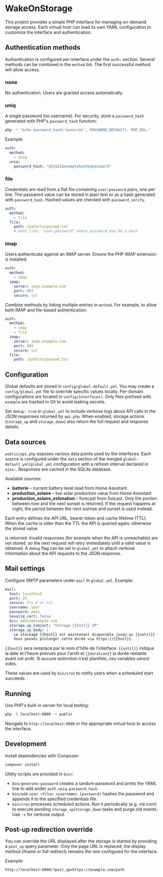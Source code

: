 # WakeOnStorage

This project provides a simple PHP interface for managing on-demand storage
access. Each virtual host can load its own YAML configuration to customize the
interface and authentication.

## Authentication methods

Authentication is configured per-interface under the `auth:` section. Several
methods can be combined in the `method` list. The first successful method will
allow access.

### none
No authentication. Users are granted access automatically.

### uniq
A single password (no username). For security, store a `password_hash` generated
with PHP's `password_hash` function:

```bash
php -r "echo password_hash('mysecret', PASSWORD_DEFAULT), PHP_EOL;"
```

Example:

```yaml
auth:
  method:
    - uniq
  uniq:
    password_hash: "$2y$12$examplehashedpassword"
```

### file
Credentials are read from a flat file containing `user:password` pairs, one per
line. The password value can be stored in plain text or as a hash generated with
`password_hash`. Hashed values are checked with `password_verify`.

```yaml
auth:
  method:
    - file
  file:
    path: /path/to/passwd.txt
    # each line: "user:password" where password may be a hash
```

### imap
Users authenticate against an IMAP server. Ensure the PHP IMAP extension is
installed.

```yaml
auth:
  method:
    - imap
  imap:
    server: imap.example.com
    port: 993
    secure: ssl
```

Combine methods by listing multiple entries in `method`. For example, to allow
both IMAP and file-based authentication:

```yaml
auth:
  method:
    - imap
    - file
  imap:
    server: imap.example.com
    port: 993
    secure: ssl
  file:
    path: /path/to/passwd.txt
```

## Configuration
Global defaults are stored in `config/global-default.yml`. You may create a
`config/global.yml` file to override specific values locally. Per-domain
configurations are located in `config/interfaces/`. Only files prefixed with
`example` are tracked in Git to avoid leaking secrets.

Set `debug: true` in `global.yml` to include verbose logs about API calls in the
JSON responses returned by `api.php`. When enabled, storage actions (`storage_up`
and `storage_down`) also return the full request and response details.

## Data sources

`public/api.php` exposes various data points used by the interfaces. Each source
is configured under the `data` section of the merged `global-default.yml`/`global.yml`
configuration with a refresh
interval declared in `ajax:`. Responses are cached in the SQLite database.

Available sources:

- **batterie** – current battery level read from Home&nbsp;Assistant.
- **production_solaire** – live solar production value from Home&nbsp;Assistant.
- **production_solaire_estimation** – forecast from Solcast. Only the portion
  between now and the next sunset is returned. If the request happens at night,
  the period between the next sunrise and sunset is used instead.

Each entry defines the API URL, bearer token and cache lifetime (TTL). When the
cache is older than the TTL the API is queried again; otherwise the stored value

is returned. Invalid responses (for example when the API is unreachable) are not
stored, so the next request will retry immediately until a valid value is
obtained. A `debug` flag can be set in `global.yml` to attach verbose
information about the API requests to the JSON response.

## Mail settings
Configure SMTP parameters under `mail` in `global.yml`.
Example:

```yaml
mail:
  host: localhost
  port: 25
  secure: tls # or ssl
  username: user
  password: pass
  novalid_cert: false
  bcc: admin@example.com
  storage_up_subject: "Storage {{host}} UP"
  storage_up_body: |
    Le stockage {{host}} est maintenant disponible jusqu'au {{until}} ({{duration}}).
    Vous pouvez prolonger cette durée via https://{{host}}.
```

`{{host}}` sera remplacé par le nom d'hôte de l'interface. `{{until}}` indique la
date et l'heure prévues pour l'arrêt et `{{duration}}` la durée restante avant
cet arrêt. Si aucune extinction n'est planifiée, ces variables seront vides.

These values are used by `bin/cron` to notify users when a scheduled start succeeds.

## Running
Use PHP's built-in server for local testing:

```bash
php -S localhost:8000 -t public
```

Navigate to `http://localhost:8000` or the appropriate virtual host to access
the interface.

## Development

Install dependencies with Composer:

```bash
composer install
```

Utility scripts are provided in `bin/`:

- `bin/generate-password` creates a random password and prints the YAML line to
  add under `auth.uniq.password_hash`.
- `bin/add-user <file> <username> [password]` hashes the password and appends it
  to the specified credentials file.
- `bin/cron` processes scheduled actions. Run it periodically (e.g. via cron)
  to execute pending `storage_up`/`storage_down` tasks and purge old events. Use
  `-v` for verbose output.

## Post-up redirection override

You can override the URL displayed after the storage is started by providing a
`post_up` query parameter. Only the page URL is replaced; the display method
(iframe or full redirect) remains the one configured for the interface.

Example:

```
http://localhost:8000/?post_up=https://example.com/path
```
